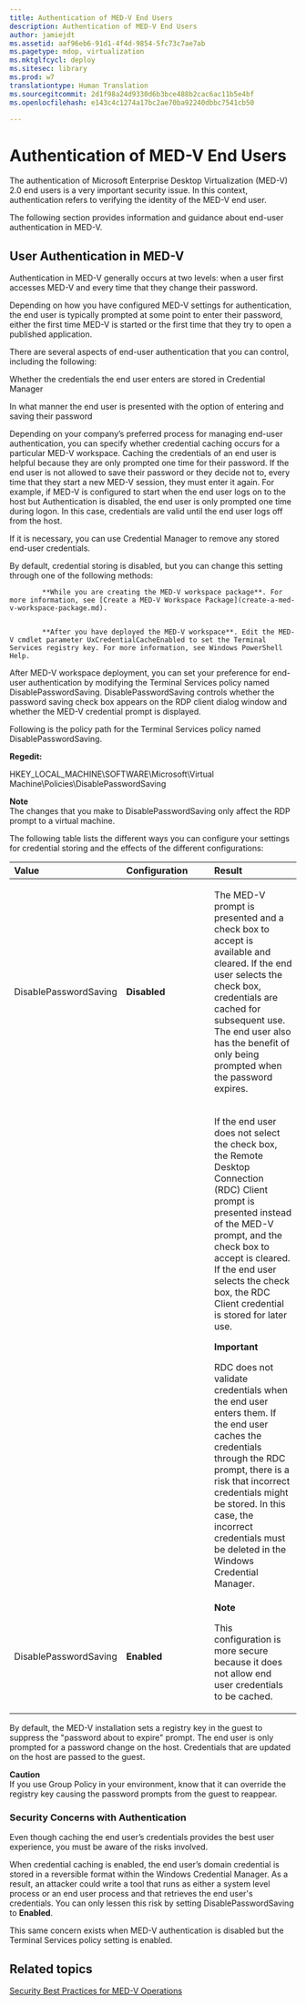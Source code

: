```yaml
---
title: Authentication of MED-V End Users
description: Authentication of MED-V End Users
author: jamiejdt
ms.assetid: aaf96eb6-91d1-4f4d-9854-5fc73c7ae7ab
ms.pagetype: mdop, virtualization
ms.mktglfcycl: deploy
ms.sitesec: library
ms.prod: w7
translationtype: Human Translation
ms.sourcegitcommit: 2d1f98a24d9330d6b3bce488b2cac6ac11b5e4bf
ms.openlocfilehash: e143c4c1274a17bc2ae70ba92240dbbc7541cb50

---
```



# Authentication of MED-V End Users


The authentication of Microsoft Enterprise Desktop Virtualization (MED-V) 2.0 end users is a very important security issue. In this context, authentication refers to verifying the identity of the MED-V end user.

The following section provides information and guidance about end-user authentication in MED-V.

## User Authentication in MED-V


Authentication in MED-V generally occurs at two levels: when a user first accesses MED-V and every time that they change their password.

Depending on how you have configured MED-V settings for authentication, the end user is typically prompted at some point to enter their password, either the first time MED-V is started or the first time that they try to open a published application.

There are several aspects of end-user authentication that you can control, including the following:

Whether the credentials the end user enters are stored in Credential Manager

In what manner the end user is presented with the option of entering and saving their password

Depending on your company’s preferred process for managing end-user authentication, you can specify whether credential caching occurs for a particular MED-V workspace. Caching the credentials of an end user is helpful because they are only prompted one time for their password. If the end user is not allowed to save their password or they decide not to, every time that they start a new MED-V session, they must enter it again. For example, if MED-V is configured to start when the end user logs on to the host but Authentication is disabled, the end user is only prompted one time during logon. In this case, credentials are valid until the end user logs off from the host.

If it is necessary, you can use Credential Manager to remove any stored end-user credentials.

By default, credential storing is disabled, but you can change this setting through one of the following methods:


            **While you are creating the MED-V workspace package**. For more information, see [Create a MED-V Workspace Package](create-a-med-v-workspace-package.md).


            **After you have deployed the MED-V workspace**. Edit the MED-V cmdlet parameter UxCredentialCacheEnabled to set the Terminal Services registry key. For more information, see Windows PowerShell Help.

After MED-V workspace deployment, you can set your preference for end-user authentication by modifying the Terminal Services policy named DisablePasswordSaving. DisablePasswordSaving controls whether the password saving check box appears on the RDP client dialog window and whether the MED-V credential prompt is displayed.

Following is the policy path for the Terminal Services policy named DisablePasswordSaving.

**Regedit:**

HKEY\_LOCAL\_MACHINE\\SOFTWARE\\Microsoft\\Virtual Machine\\Policies\\DisablePasswordSaving

**Note**  
The changes that you make to DisablePasswordSaving only affect the RDP prompt to a virtual machine.

 

The following table lists the different ways you can configure your settings for credential storing and the effects of the different configurations:

<table>
<colgroup>
<col width="33%" />
<col width="33%" />
<col width="33%" />
</colgroup>
<thead>
<tr class="header">
<th align="left">Value</th>
<th align="left">Configuration</th>
<th align="left">Result</th>
</tr>
</thead>
<tbody>
<tr class="odd">
<td align="left"><p>DisablePasswordSaving</p></td>
<td align="left"><p><strong>Disabled</strong></p></td>
<td align="left"><p>The MED-V prompt is presented and a check box to accept is available and cleared. If the end user selects the check box, credentials are cached for subsequent use. The end user also has the benefit of only being prompted when the password expires.</p>
<p></p></td>
</tr>
<tr class="even">
<td align="left"><p></p></td>
<td align="left"><p></p></td>
<td align="left"><p>If the end user does not select the check box, the Remote Desktop Connection (RDC) Client prompt is presented instead of the MED-V prompt, and the check box to accept is cleared. If the end user selects the check box, the RDC Client credential is stored for later use.</p>
<div class="alert">
<strong>Important</strong>  
<p>RDC does not validate credentials when the end user enters them. If the end user caches the credentials through the RDC prompt, there is a risk that incorrect credentials might be stored. In this case, the incorrect credentials must be deleted in the Windows Credential Manager.</p>
</div>
<div>
 
</div></td>
</tr>
<tr class="odd">
<td align="left"><p>DisablePasswordSaving</p></td>
<td align="left"><p><strong>Enabled</strong></p></td>
<td align="left"><div class="alert">
<strong>Note</strong>  
<p>This configuration is more secure because it does not allow end user credentials to be cached.</p>
</div>
<div>
 
</div></td>
</tr>
</tbody>
</table>

 

By default, the MED-V installation sets a registry key in the guest to suppress the "password about to expire" prompt. The end user is only prompted for a password change on the host. Credentials that are updated on the host are passed to the guest.

**Caution**  
If you use Group Policy in your environment, know that it can override the registry key causing the password prompts from the guest to reappear.

 

### Security Concerns with Authentication

Even though caching the end user’s credentials provides the best user experience, you must be aware of the risks involved.

When credential caching is enabled, the end user’s domain credential is stored in a reversible format within the Windows Credential Manager. As a result, an attacker could write a tool that runs as either a system level process or an end user process and that retrieves the end user's credentials. You can only lessen this risk by setting DisablePasswordSaving to **Enabled**.

This same concern exists when MED-V authentication is disabled but the Terminal Services policy setting is enabled.

## Related topics


[Security Best Practices for MED-V Operations](security-best-practices-for-med-v-operations.md)

 

 








<!--HONumber=Jun16_HO4-->


